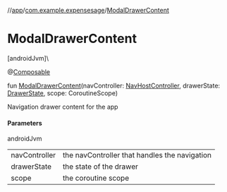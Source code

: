 //[app](../../index.md)/[com.example.expensesage](index.md)/[ModalDrawerContent](-modal-drawer-content.md)

# ModalDrawerContent

[androidJvm]\

@[Composable](https://developer.android.com/reference/kotlin/androidx/compose/runtime/Composable.html)

fun [ModalDrawerContent](-modal-drawer-content.md)(navController: [NavHostController](https://developer.android.com/reference/kotlin/androidx/navigation/NavHostController.html), drawerState: [DrawerState](https://developer.android.com/reference/kotlin/androidx/compose/material3/DrawerState.html), scope: CoroutineScope)

Navigation drawer content for the app

#### Parameters

androidJvm

| | |
|---|---|
| navController | the navController that handles the navigation |
| drawerState | the state of the drawer |
| scope | the coroutine scope |
